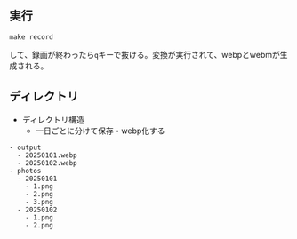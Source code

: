 ## 実行

```
make record
```
して、録画が終わったら`q`キーで抜ける。変換が実行されて、webpとwebmが生成される。

## ディレクトリ

- ディレクトリ構造
  - 一日ごとに分けて保存・webp化する
```
- output
  - 20250101.webp
  - 20250102.webp
- photos
  - 20250101
    - 1.png
    - 2.png
    - 3.png
  - 20250102
    - 1.png
    - 2.png
```
